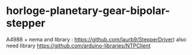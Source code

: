 # horloge-planetary-gear-bipolar-stepper

A4988 + nema and library : https://github.com/laurb9/StepperDriver)
also need library https://github.com/arduino-libraries/NTPClient
